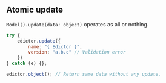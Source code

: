 <div class="flex flex-center width-100">
<h2>Atomic update</h2>
</div>

`Model().update(data: object)` operates as all or nothing.

```js
try {
    edictor.update({
        name: "{ Edictor }",
        version: "a.b.c" // Validation error
    })
} catch (e) {};

edictor.object(); // Return same data without any update.
```